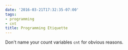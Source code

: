 ```yaml
---
date: '2016-03-21T17:32:35-07:00'
tags:
- programming
- cnt
title: Programming Etiquette
---
```


Don't name your count variables `cnt` for obvious reasons.
